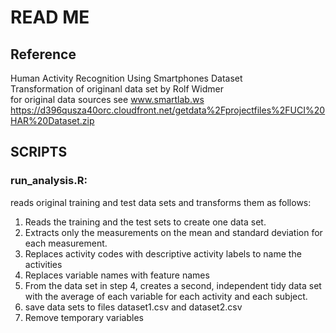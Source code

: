 # READ ME
## Reference
Human Activity Recognition Using Smartphones Dataset  
Transformation of originanl data set by Rolf Widmer  
for original data sources see www.smartlab.ws  
https://d396qusza40orc.cloudfront.net/getdata%2Fprojectfiles%2FUCI%20HAR%20Dataset.zip  

## SCRIPTS
### run_analysis.R: 
reads original training and test data sets and transforms them as follows:  

1. Reads the training and the test sets to create one data set.
2. Extracts only the measurements on the mean and standard deviation for each measurement.
3. Replaces activity codes with descriptive activity labels to name the activities 
4. Replaces variable names with feature names
5. From the data set in step 4, creates a second, independent tidy data set with the average of each variable for each activity and each subject.
6. save data sets to files dataset1.csv and dataset2.csv
7. Remove temporary variables
